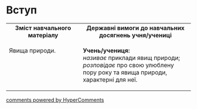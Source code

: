 <div id="hypercomments_widget" class="js-hypercomments-widget invisible"></div>

Вступ
=============================================

<table>
  <tr>
    <td width="40%" align="center"><b>Зміст навчального матеріалу<b></td>
    <td width="60%" align="center"><b>Державні вимоги до навчальних досягнень учня/учениці</b></td>
  </tr>
  <tr>
    <td width="40%" style="vertical-align:top !important;">
      <p>Явища природи.</p>
    </td>
    <td width="60%" style="vertical-align:top !important;">
    <p><b>Учень/учениця:</b><br>
  	<i>називає</i> приклади явищ природи;<br>
    <i>розповідає</i> про свою улюблену пору року та явища природи, характерні для неї.</p>
	</td>
  </tr>
</table>

<div class="js-hypercomments-container">
<a href="http://hypercomments.com" class="hc-link" title="comments widget">comments powered by HyperComments</a>
</div>
